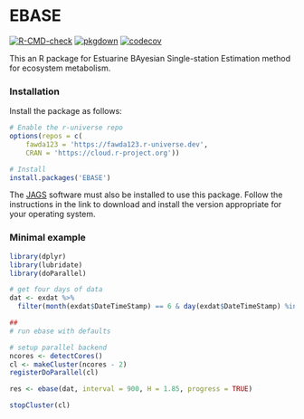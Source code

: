 
# EBASE

<!-- badges: start -->
[![R-CMD-check](https://github.com/fawda123/EBASE/workflows/R-CMD-check/badge.svg)](https://github.com/fawda123/EBASE/actions)
[![pkgdown](https://github.com/fawda123/EBASE/workflows/pkgdown/badge.svg)](https://github.com/fawda123/EBASE/actions)
[![codecov](https://codecov.io/gh/fawda123/EBASE/branch/main/graph/badge.svg?token=45Y7PDEHXA)](https://codecov.io/gh/fawda123/EBASE)
<!-- badges: end -->

This an R package for Estuarine BAyesian Single-station Estimation method for ecosystem metabolism.  

### Installation

Install the package as follows:

``` r
# Enable the r-universe repo
options(repos = c(
    fawda123 = 'https://fawda123.r-universe.dev',
    CRAN = 'https://cloud.r-project.org'))

# Install
install.packages('EBASE')
```

The [JAGS](https://mcmc-jags.sourceforge.io/) software must also be installed to use this package.  Follow the instructions in the link to download and install the version appropriate for your operating system.   

### Minimal example

``` r
library(dplyr)
library(lubridate)
library(doParallel)

# get four days of data
dat <- exdat %>%
  filter(month(exdat$DateTimeStamp) == 6 & day(exdat$DateTimeStamp) %in% 1:4)

##
# run ebase with defaults

# setup parallel backend
ncores <- detectCores()
cl <- makeCluster(ncores - 2)
registerDoParallel(cl)

res <- ebase(dat, interval = 900, H = 1.85, progress = TRUE)

stopCluster(cl)
```